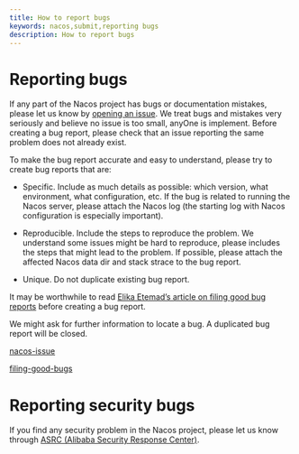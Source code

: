 ```yaml
---
title: How to report bugs
keywords: nacos,submit,reporting bugs
description: How to report bugs
---
```


# Reporting bugs

If any part of the Nacos project has bugs or documentation mistakes, please let us know by [opening an issue](https://github.com/alibaba/nacos/issues/new). We treat bugs and mistakes very seriously and believe no issue is too small, anyOne is implement. Before creating a bug report, please check that an issue reporting the same problem does not already exist.

To make the bug report accurate and easy to understand, please try to create bug reports that are:

- Specific. Include as much details as possible: which version, what environment, what configuration, etc. If the bug is related to running the Nacos server, please attach the Nacos log (the starting log with Nacos configuration is especially important).

- Reproducible. Include the steps to reproduce the problem. We understand some issues might be hard to reproduce, please includes the steps that might lead to the problem. If possible, please attach the affected Nacos data dir and stack strace to the bug report.

- Unique. Do not duplicate existing bug report.


It may be worthwhile to read [Elika Etemad’s article on filing good bug reports](http://fantasai.inkedblade.net/style/talks/filing-good-bugs/) before creating a bug report.

We might ask for further information to locate a bug. A duplicated bug report will be closed.

[nacos-issue](https://github.com/alibaba/nacos/issues/new)

[filing-good-bugs](http://fantasai.inkedblade.net/style/talks/filing-good-bugs/)

# Reporting security bugs

If you find any security problem in the Nacos project, please let us know through [ASRC (Alibaba Security Response Center)](https://security.alibaba.com).
